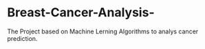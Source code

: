 # Breast-Cancer-Analysis-
The Project based on Machine Lerning Algorithms to analys cancer prediction.
